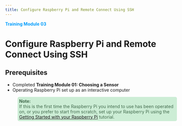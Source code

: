 ```yaml
---
title: Configure Raspberry Pi and Remote Connect Using SSH
---
```



<div style="color:#039dfc;font-weight:bold" >Training Module 03</div>

# Configure Raspberry Pi and Remote Connect Using SSH
## Prerequisites
- Completed <b>Training Module 01: Choosing a Sensor</b>
- Operating Raspberry Pi set up as an interactive computer
<div style="width:100%;background-color:#ccedd5;padding:5px;border-radius:5px;color:#40694b;margin-left:40px" >
   <div style="font-weight:bold">Note:</div>
   <div>If this is the first time the Raspberry Pi you intend to use has been operated on, or you prefer to start from scratch, set up your Raspberry Pi using the <a href="https://www.raspberrypi.com/documentation/computers/getting-started.html">Getting Started with your Raspberry Pi</a> tutorial.</div>
</div>